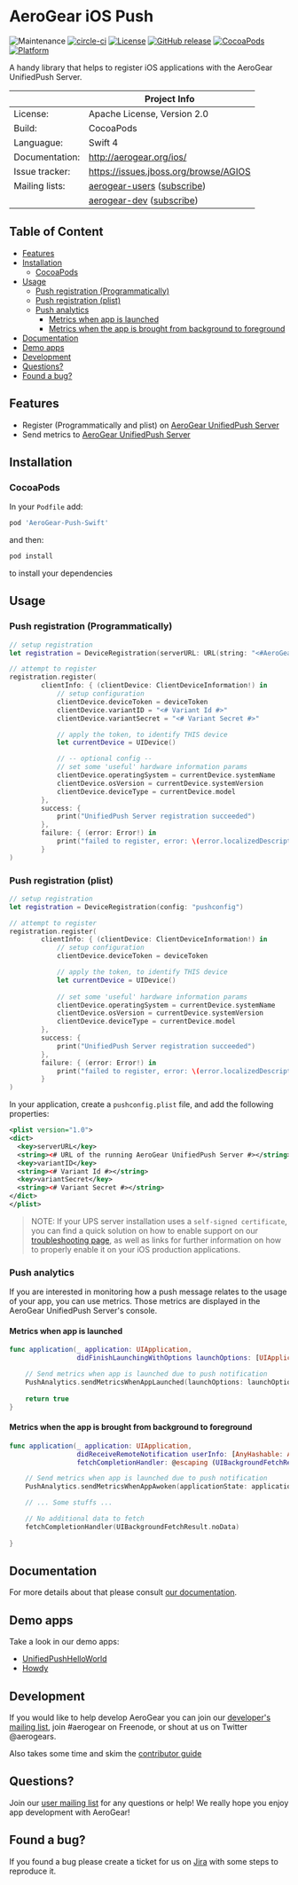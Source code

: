 # AeroGear iOS Push

![Maintenance](https://img.shields.io/maintenance/yes/2017.svg)
[![circle-ci](https://img.shields.io/circleci/project/github/aerogear/aerogear-ios-push/master.svg)](https://circleci.com/gh/aerogear/aerogear-ios-push)
[![License](https://img.shields.io/badge/-Apache%202.0-blue.svg)](https://opensource.org/s/Apache-2.0)
[![GitHub release](https://img.shields.io/github/release/aerogear/aerogear-ios-push.svg)](https://github.com/aerogear/aerogear-ios-push/releases)
[![CocoaPods](https://img.shields.io/cocoapods/v/AeroGear-Push-Swift.svg)](https://cocoapods.org/pods/AeroGear-Push-Swift)
[![Platform](https://img.shields.io/cocoapods/p/AeroGear-Push-Swift.svg)](https://cocoapods.org/pods/AeroGear-Push-Swift)

A handy library that helps to register iOS applications with the AeroGear UnifiedPush Server.

|                 | Project Info                                 |
| --------------- | -------------------------------------------- |
| License:        | Apache License, Version 2.0                  |
| Build:          | CocoaPods                                    |
| Languague:      | Swift 4                                      |
| Documentation:  | http://aerogear.org/ios/                     |
| Issue tracker:  | https://issues.jboss.org/browse/AGIOS        |
| Mailing lists:  | [aerogear-users](http://aerogear-users.1116366.n5.nabble.com/) ([subscribe](https://lists.jboss.org/mailman/listinfo/aerogear-users))                            |
|                 | [aerogear-dev](http://aerogear-dev.1069024.n5.nabble.com/) ([subscribe](https://lists.jboss.org/mailman/listinfo/aerogear-dev))                              |

## Table of Content

* [Features](#features)
* [Installation](#installation)
  * [CocoaPods](#cocoapods)
* [Usage](#usage)
  * [Push registration (Programmatically)](#push-registration--programmatically-)
  * [Push registration (plist)](#push-registration--plist-)
  * [Push analytics](#push-analytics)
    * [Metrics when app is launched](#metrics-when-app-is-launched)
    * [Metrics when the app is brought from background to foreground](#metrics-when-the-app-is-brought-from-background-to-foreground)
* [Documentation](#documentation)
* [Demo apps](#demo-apps)
* [Development](#development)
* [Questions?](#questions-)
* [Found a bug?](#found-a-bug-)

## Features

* Register (Programmatically and plist) on [AeroGear UnifiedPush Server](https://github.com/aerogear/aerogear-unifiedpush-server/)
* Send metrics to [AeroGear UnifiedPush Server](https://github.com/aerogear/aerogear-unifiedpush-server/)

## Installation

### CocoaPods

In your `Podfile` add:

```bash
pod 'AeroGear-Push-Swift'
```

and then:

```bash
pod install
```

to install your dependencies

## Usage

### Push registration (Programmatically)

```swift
// setup registration
let registration = DeviceRegistration(serverURL: URL(string: "<#AeroGear UnifiedPush Server URL#>")!)

// attempt to register
registration.register(
        clientInfo: { (clientDevice: ClientDeviceInformation!) in
            // setup configuration
            clientDevice.deviceToken = deviceToken
            clientDevice.variantID = "<# Variant Id #>"
            clientDevice.variantSecret = "<# Variant Secret #>"

            // apply the token, to identify THIS device
            let currentDevice = UIDevice()

            // -- optional config --
            // set some 'useful' hardware information params
            clientDevice.operatingSystem = currentDevice.systemName
            clientDevice.osVersion = currentDevice.systemVersion
            clientDevice.deviceType = currentDevice.model
        },
        success: {
            print("UnifiedPush Server registration succeeded")
        },
        failure: { (error: Error!) in
            print("failed to register, error: \(error.localizedDescription)")
        }
)
```

### Push registration (plist)

```swift
// setup registration
let registration = DeviceRegistration(config: "pushconfig")

// attempt to register
registration.register(
        clientInfo: { (clientDevice: ClientDeviceInformation!) in
            // setup configuration
            clientDevice.deviceToken = deviceToken

            // apply the token, to identify THIS device
            let currentDevice = UIDevice()
            
            // set some 'useful' hardware information params
            clientDevice.operatingSystem = currentDevice.systemName
            clientDevice.osVersion = currentDevice.systemVersion
            clientDevice.deviceType = currentDevice.model
        },
        success: {
            print("UnifiedPush Server registration succeeded")
        },
        failure: { (error: Error!) in
            print("failed to register, error: \(error.localizedDescription)")
        }
)
```

In your application, create a `pushconfig.plist` file, and add the following properties:

```xml
<plist version="1.0">
<dict>
  <key>serverURL</key>
  <string><# URL of the running AeroGear UnifiedPush Server #></string>
  <key>variantID</key>
  <string><# Variant Id #></string>
  <key>variantSecret</key>
  <string><# Variant Secret #></string>
</dict>
</plist>
```

> NOTE: If your UPS server installation uses a `self-signed certificate`, you can find a quick solution on how to enable support on our [troubleshooting page](https://aerogear.org/docs/unifiedpush/aerogear-push-ios/troubleshooting/#_question_failure_to_connect_when_server_uses_a_self_signed_certificate), as well as links for further information on how to properly enable it on your iOS production applications.

### Push analytics

If you are interested in monitoring how a push message relates to the usage of your app, you can use metrics. Those metrics are displayed in the AeroGear UnifiedPush Server's console.

#### Metrics when app is launched

```swift
func application(_ application: UIApplication, 
                 didFinishLaunchingWithOptions launchOptions: [UIApplicationLaunchOptionsKey: Any]?) -> Bool {

    // Send metrics when app is launched due to push notification
    PushAnalytics.sendMetricsWhenAppLaunched(launchOptions: launchOptions)
    
    return true
}
```

#### Metrics when the app is brought from background to foreground

```swift
func application(_ application: UIApplication,
                 didReceiveRemoteNotification userInfo: [AnyHashable: Any],
                 fetchCompletionHandler: @escaping (UIBackgroundFetchResult) -> Void) {

    // Send metrics when app is launched due to push notification
    PushAnalytics.sendMetricsWhenAppAwoken(applicationState: application.applicationState, userInfo: userInfo)

    // ... Some stuffs ...

    // No additional data to fetch
    fetchCompletionHandler(UIBackgroundFetchResult.noData)
    
}
```

## Documentation

For more details about that please consult [our documentation](http://aerogear.org/ios/).

## Demo apps

Take a look in our demo apps:

* [UnifiedPushHelloWorld](https://github.com/aerogear/aerogear-ios-cookbook/tree/master/UnifiedPushHelloWorld)
* [Howdy](https://github.com/aerogear/aerogear-ios-cookbook/tree/master/Howdy)

## Development

If you would like to help develop AeroGear you can join our [developer's mailing list](https://lists.jboss.org/mailman/listinfo/aerogear-dev), join #aerogear on Freenode, or shout at us on Twitter @aerogears.

Also takes some time and skim the [contributor guide](http://aerogear.org/docs/guides/Contributing/)

## Questions?

Join our [user mailing list](https://lists.jboss.org/mailman/listinfo/aerogear-users) for any questions or help! We really hope you enjoy app development with AeroGear!

## Found a bug?

If you found a bug please create a ticket for us on [Jira](https://issues.jboss.org/browse/AGIOS) with some steps to reproduce it.
